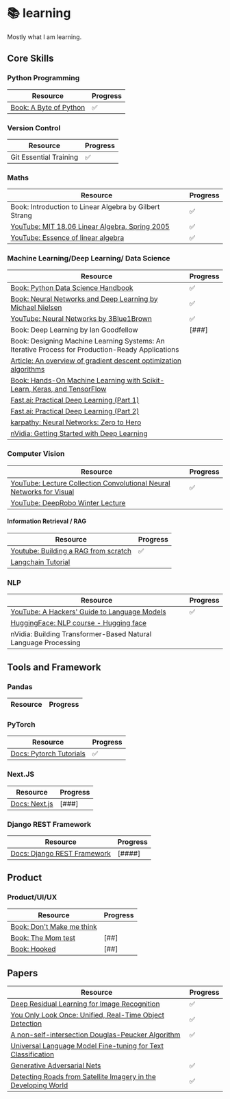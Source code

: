 # 📚 learning

Mostly what I am learning.

## Core Skills

### Python Programming

| Resource                                                | Progress |
| ------------------------------------------------------- | -------- |
| [Book: A Byte of Python](https://python.swaroopch.com/) | ✅       |

### Version Control

| Resource               | Progress |
| ---------------------- | -------- |
| Git Essential Training | ✅       |

### Maths

| Resource                                                                                                       | Progress |
| -------------------------------------------------------------------------------------------------------------- | -------- |
| Book: Introduction to Linear Algebra by Gilbert Strang                                                         | ✅       |
| [YouTube: MIT 18.06 Linear Algebra, Spring 2005](https://www.youtube.com/playlist?list=PLE7DDD91010BC51F8)     | ✅       |
| [YouTube: Essence of linear algebra](https://www.youtube.com/playlist?list=PLZHQObOWTQDPD3MizzM2xVFitgF8hE_ab) | ✅       |

### Machine Learning/Deep Learning/ Data Science

| Resource                                                                                                                                                  | Progress |
| --------------------------------------------------------------------------------------------------------------------------------------------------------- | -------- |
| [Book: Python Data Science Handbook ](https://jakevdp.github.io/PythonDataScienceHandbook/)                                                               | ✅       |
| [Book: Neural Networks and Deep Learning by Michael Nielsen](http://neuralnetworksanddeeplearning.com/)                                                   | ✅       |
| [YouTube: Neural Networks by 3Blue1Brown ](https://www.youtube.com/playlist?list=PLZHQObOWTQDNU6R1_67000Dx_ZCJB-3pi)                                      | ✅       |
| Book: Deep Learning by Ian Goodfellow                                                                                                                     | [###]    |
| Book: Designing Machine Learning Systems: An Iterative Process for Production-Ready Applications                                                          |          |
| [Article: An overview of gradient descent optimization algorithms ](https://www.ruder.io/optimizing-gradient-descent/)                                    |          |
| [Book: Hands-On Machine Learning with Scikit-Learn, Keras, and TensorFlow](https://www.oreilly.com/library/view/hands-on-machine-learning/9781492032632/) |          |
| [Fast.ai: Practical Deep Learning (Part 1)](https://course.fast.ai/)                                                                                      |          |
| [Fast.ai: Practical Deep Learning (Part 2)](https://course.fast.ai/Lessons/part2.html/)                                                                   |          |
| [ karpathy: Neural Networks: Zero to Hero ](https://github.com/karpathy/nn-zero-to-hero/)                                                                 |          |
| [nVidia: Getting Started with Deep Learning](https://learn.nvidia.com/courses/course-detail?course_id=course-v1:DLI+S-FX-01+V1)                           |          |

### Computer Vision

| Resource                                                                                                                                          | Progress |
| ------------------------------------------------------------------------------------------------------------------------------------------------- | -------- |
| [YouTube: Lecture Collection Convolutional Neural Networks for Visual ](https://www.youtube.com/playlist?list=PL3FW7Lu3i5JvHM8ljYj-zLfQRF3EO8sYv) | ✅       |
| [YouTube: DeepRobo Winter Lecture ](https://www.youtube.com/playlist?list=PLf_SmXJixhnXoMs0Qvxe500BrjfbIOwSg)                                     |          |

#### Information Retrieval / RAG

| Resource                                                                                 | Progress |
| ---------------------------------------------------------------------------------------- | -------- |
| [Youtube: Building a RAG from scratch](https://youtu.be/BrsocJb-fAo?si=13-fYpjIBp9rmdhw) | ✅       |
| [Langchain Tutorial](https://github.com/misingo255/langchain-tutorials)                  |          |

### NLP

| Resource                                                                                     | Progress |
| -------------------------------------------------------------------------------------------- | -------- |
| [YouTube: A Hackers' Guide to Language Models ](https://www.youtube.com/watch?v=jkrNMKz9pWU) | ✅       |
| [HuggingFace: NLP course - Hugging face ](https://huggingface.co/learn/nlp-course/)          |          |
| nVidia: Building Transformer-Based Natural Language Processing                               |          |

## Tools and Framework

### Pandas

| Resource | Progress |
| -------- | -------- |

### PyTorch

| Resource                                                  | Progress |
| --------------------------------------------------------- | -------- |
| [Docs: Pytorch Tutorials](https://pytorch.org/tutorials/) | ✅       |

### Next.JS

| Resource                                 | Progress |
| ---------------------------------------- | -------- |
| [Docs: Next.js](https://nextjs.org/docs) | [###]    |

### Django REST Framework

| Resource                                                                                  | Progress |
| ----------------------------------------------------------------------------------------- | -------- |
| [Docs: Django REST Framework](https://www.django-rest-framework.org/tutorial/quickstart/) | [####]   |

## Product

### Product/UI/UX

| Resource                                          | Progress |
| ------------------------------------------------- | -------- |
| [Book: Don't Make me think](#)                    |          |
| [Book: The Mom test](#)                           | [##]     |
| [Book: Hooked](https://www.nirandfar.com/hooked/) | [##]     |

## Papers

| Resource                                                                                          | Progress |
| ------------------------------------------------------------------------------------------------- | -------- |
| [Deep Residual Learning for Image Recognition](https://arxiv.org/pdf/1512.03385)                  | ✅       |
| [You Only Look Once: Unified, Real-Time Object Detection](https://arxiv.org/pdf/1506.02640)       | ✅       |
| [A non-self-intersection Douglas-Peucker Algorithm](https://ieeexplore.ieee.org/document/1240992) | ✅       |
| [Universal Language Model Fine-tuning for Text Classification](https://arxiv.org/pdf/1801.06146)  |          |
| [Generative Adversarial Nets](https://arxiv.org/pdf/1406.2661)                                    | ✅       |
| [Detecting Roads from Satellite Imagery in the Developing World]()                                | ✅       |
